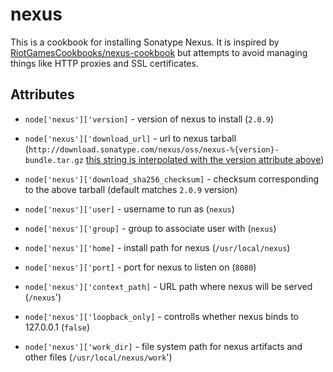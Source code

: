 # nexus

This is a cookbook for installing Sonatype Nexus. It is inspired by [RiotGamesCookbooks/nexus-cookbook](https://github.com/RiotGamesCookbooks/nexus-cookbook) but attempts to avoid managing things like HTTP proxies and SSL certificates.

## Attributes

- `node['nexus']['version]` - version of nexus to install (`2.0.9`)
- `node['nexus']['download_url]` - url to nexus tarball (`http://download.sonatype.com/nexus/oss/nexus-%{version}-bundle.tar.gz` [this string is interpolated with the version attribute above](https://coderanger.net/derived-attributes/))
- `node['nexus']['download_sha256_checksum]` - checksum corresponding to the above tarball (default matches `2.0.9` version)

- `node['nexus']['user]` - username to run as (`nexus`)

- `node['nexus']['group]` - group to associate user with (`nexus`)

- `node['nexus']['home]` - install path for nexus (`/usr/local/nexus`)
- `node['nexus']['port]` - port for nexus to listen on (`8080`)
- `node['nexus']['context_path]` - URL path where nexus will be served (`/nexus`')
- `node['nexus']['loopback_only]` - controlls whether nexus binds to 127.0.0.1 (`false`)
- `node['nexus']['work_dir]` - file system path for nexus artifacts and other files (`/usr/local/nexus/work`')
